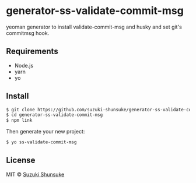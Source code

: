 # generator-ss-validate-commit-msg

yeoman generator to install validate-commit-msg and husky and set git's commitmsg hook.

## Requirements

* Node.js
* yarn
* yo

## Install

```bash
$ git clone https://github.com/suzuki-shunsuke/generator-ss-validate-commit-msg
$ cd generator-ss-validate-commit-msg  
$ npm link
```

Then generate your new project:

```bash
$ yo ss-validate-commit-msg
```

## License

MIT © [Suzuki Shunsuke](https://github.com/suzuki-shunsuke)
